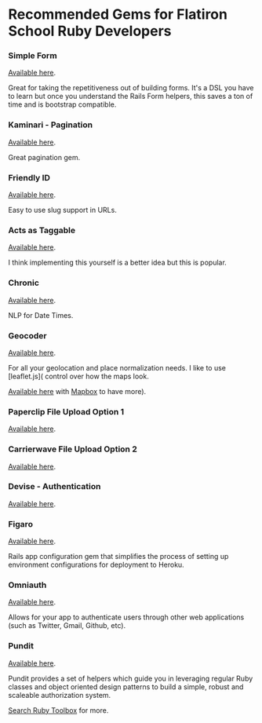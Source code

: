# Recommended Gems for Flatiron School Ruby Developers

### Simple Form

[Available here](https://github.com/plataformatec/simple_form). 

Great for taking the repetitiveness out of building forms. It's a DSL you have to learn but once you understand the Rails Form helpers, this saves a ton of time and is bootstrap compatible.

### Kaminari - Pagination

[Available here](https://github.com/amatsuda/kaminari). 

Great pagination gem.

### Friendly ID

[Available here](https://github.com/norman/friendly_id). 

Easy to use slug support in URLs.

### Acts as Taggable

[Available here](https://github.com/mbleigh/acts-as-taggable-on). 

I think implementing this yourself is a better idea but this is popular.

### Chronic

[Available here](https://github.com/mojombo/chronic). 

NLP for Date Times.

### Geocoder

[Available here](http://www.rubygeocoder.com/). 

For all your geolocation and place normalization needs. I like to use [leaflet.js]( control over how the maps look.

[Available here](http://leafletjs.com/) with [Mapbox](https://www.mapbox.com/) to have more). 

### Paperclip File Upload Option 1

[Available here](https://github.com/thoughtbot/paperclip). 

### Carrierwave File Upload Option 2

[Available here](https://github.com/carrierwaveuploader). 

### Devise - Authentication

[Available here](https://github.com/plataformatec/devise). 

### Figaro

[Available here](https://github.com/laserlemon/figaro). 

Rails app configuration gem that simplifies the process of setting up environment configurations for deployment to Heroku.

### Omniauth

[Available here](http://intridea.github.io/omniauth/). 

Allows for your app to authenticate users through other web applications (such as Twitter, Gmail, Github, etc).

### Pundit

[Available here](https://github.com/elabs/pundit).

Pundit provides a set of helpers which guide you in leveraging regular Ruby classes and object oriented design patterns to build a simple, robust and scaleable authorization system.

[Search Ruby Toolbox](https://www.ruby-toolbox.com/categories/by_name) for more. 
